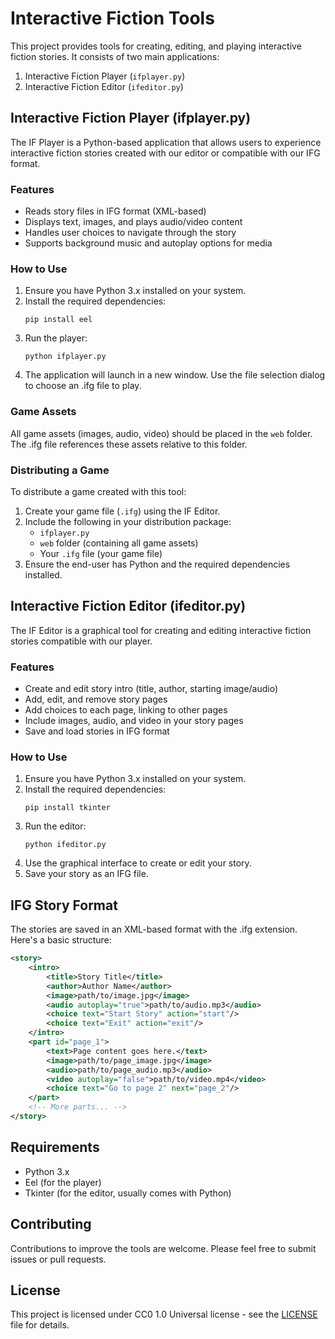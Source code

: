 # Interactive Fiction Tools

This project provides tools for creating, editing, and playing interactive fiction stories. It consists of two main applications:

1. Interactive Fiction Player (`ifplayer.py`)
2. Interactive Fiction Editor (`ifeditor.py`)

## Interactive Fiction Player (ifplayer.py)

The IF Player is a Python-based application that allows users to experience interactive fiction stories created with our editor or compatible with our IFG format.

### Features

- Reads story files in IFG format (XML-based)
- Displays text, images, and plays audio/video content
- Handles user choices to navigate through the story
- Supports background music and autoplay options for media

### How to Use

1. Ensure you have Python 3.x installed on your system.
2. Install the required dependencies:
   ```
   pip install eel
   ```
3. Run the player:
   ```
   python ifplayer.py
   ```
4. The application will launch in a new window. Use the file selection dialog to choose an .ifg file to play.

### Game Assets

All game assets (images, audio, video) should be placed in the `web` folder. The .ifg file references these assets relative to this folder.

### Distributing a Game

To distribute a game created with this tool:

1. Create your game file (`.ifg`) using the IF Editor.
2. Include the following in your distribution package:
   - `ifplayer.py`
   - `web` folder (containing all game assets)
   - Your `.ifg` file (your game file)
3. Ensure the end-user has Python and the required dependencies installed.

## Interactive Fiction Editor (ifeditor.py)

The IF Editor is a graphical tool for creating and editing interactive fiction stories compatible with our player.

### Features

- Create and edit story intro (title, author, starting image/audio)
- Add, edit, and remove story pages
- Add choices to each page, linking to other pages
- Include images, audio, and video in your story pages
- Save and load stories in IFG format

### How to Use

1. Ensure you have Python 3.x installed on your system.
2. Install the required dependencies:
   ```
   pip install tkinter
   ```
3. Run the editor:
   ```
   python ifeditor.py
   ```
4. Use the graphical interface to create or edit your story.
5. Save your story as an IFG file.

## IFG Story Format

The stories are saved in an XML-based format with the .ifg extension. Here's a basic structure:

```xml
<story>
    <intro>
        <title>Story Title</title>
        <author>Author Name</author>
        <image>path/to/image.jpg</image>
        <audio autoplay="true">path/to/audio.mp3</audio>
        <choice text="Start Story" action="start"/>
        <choice text="Exit" action="exit"/>
    </intro>
    <part id="page_1">
        <text>Page content goes here.</text>
        <image>path/to/page_image.jpg</image>
        <audio>path/to/page_audio.mp3</audio>
        <video autoplay="false">path/to/video.mp4</video>
        <choice text="Go to page 2" next="page_2"/>
    </part>
    <!-- More parts... -->
</story>
```

## Requirements

- Python 3.x
- Eel (for the player)
- Tkinter (for the editor, usually comes with Python)

## Contributing

Contributions to improve the tools are welcome. Please feel free to submit issues or pull requests.

## License

This project is licensed under CC0 1.0 Universal license - see the [LICENSE](LICENSE) file for details.
